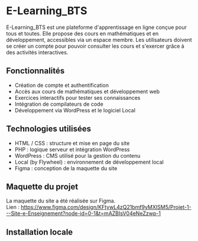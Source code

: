 # E-Learning_BTS

E-Learning_BTS est une plateforme d'apprentissage en ligne conçue pour tous et toutes. Elle propose des cours en mathématiques et en développement, accessibles via un espace membre. Les utilisateurs doivent se créer un compte pour pouvoir consulter les cours et s'exercer grâce à des activités interactives.

## Fonctionnalités

- Création de compte et authentification
- Accès aux cours de mathématiques et développement web
- Exercices interactifs pour tester ses connaissances
- Intégration de compilateurs de code
- Développement via WordPress et le logiciel Local

## Technologies utilisées

- HTML / CSS : structure et mise en page du site
- PHP : logique serveur et intégration WordPress
- WordPress : CMS utilisé pour la gestion du contenu
- Local (by Flywheel) : environnement de développement local
- Figma : conception de la maquette du site

## Maquette du projet

La maquette du site a été réalisée sur Figma.  
Lien : https://www.figma.com/design/KFtywL4zQ21bmf9yMXISM5/Projet-1---Site-e-Enseignement?node-id=0-1&t=mAZBIsV04eNeZzwp-1

## Installation locale

   
